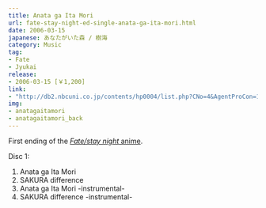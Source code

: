 ```yaml
---
title: Anata ga Ita Mori
url: fate-stay-night-ed-single-anata-ga-ita-mori.html
date: 2006-03-15
japanese: あなたがいた森 / 樹海
category: Music
tag:
- Fate
- Jyukai
release:
- 2006-03-15 [￥1,200]
link:
- "http://db2.nbcuni.co.jp/contents/hp0004/list.php?CNo=4&AgentProCon=15444"
img:
- anatagaitamori
- anatagaitamori_back
---
```


First ending of the [*Fate/stay night* anime](fate-stay-night-1.html).

Disc 1:
<ol>
  <li title="あなたがいた森">Anata ga Ita Mori</li>
  <li>SAKURA difference</li>
  <li title="あなたがいた森 (instrumental)">Anata ga Ita Mori -instrumental-</li>
  <li>SAKURA difference -instrumental-</li>
</ol>